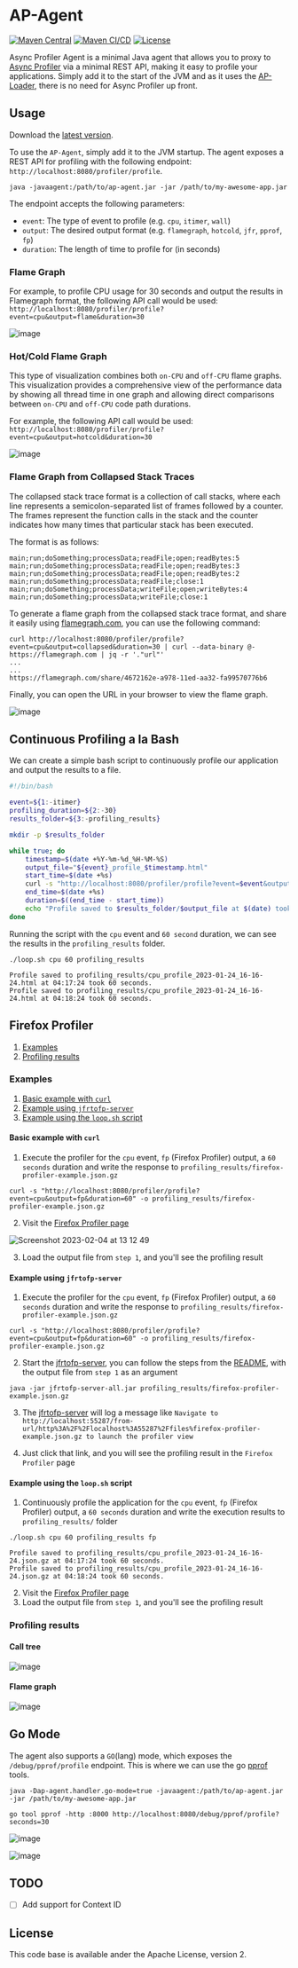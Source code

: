 # AP-Agent
[![Maven Central](https://img.shields.io/maven-central/v/io.github.dpsoft/ap-agent)](https://search.maven.org/search?q=ap-agent)
[![Maven CI/CD](https://github.com/dpsoft/ap-agent/actions/workflows/build.yml/badge.svg)](https://github.com/dpsoft/ap-agent/actions/workflows/build.yml)
[![License](https://img.shields.io/badge/License-Apache%202.0-blue.svg)](https://opensource.org/licenses/Apache-2.0)

Async Profiler Agent is a minimal Java agent that allows you to proxy to [Async Profiler] via a minimal REST API, making it easy to profile your applications. Simply add it to the start of the JVM and as it uses the [AP-Loader], there is no need for Async Profiler up front.


## Usage
Download the [latest version](https://s01.oss.sonatype.org/service/local/repositories/releases/content/io/github/dpsoft/ap-agent/0.1.0/ap-agent-0.1.0.jar).

To use the `AP-Agent`, simply add it to the JVM startup. The agent exposes a REST API for profiling with the following endpoint: `http://localhost:8080/profiler/profile`.

```shell
java -javaagent:/path/to/ap-agent.jar -jar /path/to/my-awesome-app.jar
```

The endpoint accepts the following parameters:

* `event`: The type of event to profile (e.g. `cpu`, `itimer`, `wall`)
* `output`: The desired output format (e.g. `flamegraph`, `hotcold`, `jfr`, `pprof`, `fp`)
* `duration`: The length of time to profile for (in seconds)

### Flame Graph
For example, to profile CPU usage for 30 seconds and output the results in Flamegraph format, the following API call would be used: `http://localhost:8080/profiler/profile?event=cpu&output=flame&duration=30`

![image](https://user-images.githubusercontent.com/2567525/214323977-af9a4c92-8cbc-48dd-a0c6-f1f7a37122ee.png)

### Hot/Cold Flame Graph
This type of visualization combines both `on-CPU` and `off-CPU` flame graphs. This visualization provides a comprehensive view of the performance data by showing all thread time in one graph and allowing direct comparisons between `on-CPU` and `off-CPU` code path durations.

For example, the following API call would be used: `http://localhost:8080/profiler/profile?event=cpu&output=hotcold&duration=30`

![image](https://user-images.githubusercontent.com/2567525/217419824-5d982e67-8175-4239-9b42-c7dbe58dd452.png)

### Flame Graph from Collapsed Stack Traces
The collapsed stack trace format is a collection of call stacks, where each line represents a semicolon-separated list of frames followed by a counter. The frames represent the function calls in the stack and the counter indicates how many times that particular stack has been executed.

The format is as follows:
```shell
main;run;doSomething;processData;readFile;open;readBytes:5
main;run;doSomething;processData;readFile;open;readBytes:3
main;run;doSomething;processData;readFile;open;readBytes:2
main;run;doSomething;processData;readFile;close:1
main;run;doSomething;processData;writeFile;open;writeBytes:4
main;run;doSomething;processData;writeFile;close:1
```

To generate a flame graph from the collapsed stack trace format, and share it easily using [flamegraph.com], you can use the following command:

```shell
curl http://localhost:8080/profiler/profile?event=cpu&output=collapsed&duration=30 | curl --data-binary @- https://flamegraph.com | jq -r '."url"' 
...
...
https://flamegraph.com/share/4672162e-a978-11ed-aa32-fa99570776b6
```
Finally, you can open the URL in your browser to view the flame graph.

![image](https://user-images.githubusercontent.com/2567525/218182805-34568aa7-71ae-420e-9385-1b788918956b.png)

<imagen>

## Continuous Profiling a la Bash
We can create a simple bash script to continuously profile our application and output the results to a file. 

```bash
#!/bin/bash

event=${1:-itimer}
profiling_duration=${2:-30}
results_folder=${3:-profiling_results}

mkdir -p $results_folder

while true; do
    timestamp=$(date +%Y-%m-%d_%H-%M-%S)
    output_file="${event}_profile_$timestamp.html"
    start_time=$(date +%s)
    curl -s "http://localhost:8080/profiler/profile?event=$event&output=flame&duration=$profiling_duration" -o "$results_folder/$output_file"
    end_time=$(date +%s)
    duration=$((end_time - start_time))
    echo "Profile saved to $results_folder/$output_file at $(date) took $duration seconds."
done
```
Running the script with the `cpu` event and `60 second` duration, we can see the results in the `profiling_results` folder.

```shell
./loop.sh cpu 60 profiling_results

Profile saved to profiling_results/cpu_profile_2023-01-24_16-16-24.html at 04:17:24 took 60 seconds.
Profile saved to profiling_results/cpu_profile_2023-01-24_16-16-24.html at 04:18:24 took 60 seconds.
```

## Firefox Profiler

1. [Examples](#examples)
2. [Profiling results](#profiling-results)

### Examples

1. [Basic example with `curl`](#basic-example-with-curl)
2. [Example using `jfrtofp-server`](#example-using-jfrtofp-server)
3. [Example using the `loop.sh` script](#example-using-the-loopsh-script)

#### Basic example with `curl`

1. Execute the profiler for the `cpu` event, `fp` (Firefox Profiler) output, a `60 seconds` duration and write the response to `profiling_results/firefox-profiler-example.json.gz`

```shell
curl -s "http://localhost:8080/profiler/profile?event=cpu&output=fp&duration=60" -o profiling_results/firefox-profiler-example.json.gz
```

2. Visit the [Firefox Profiler page](https://profiler.firefox.com)

![Screenshot 2023-02-04 at 13 12 49](https://user-images.githubusercontent.com/18125567/216790473-2749c404-5b1b-41c8-bb3c-fc3854e60f1b.png)

3. Load the output file from `step 1`, and you'll see the profiling result

#### Example using `jfrtofp-server`

1. Execute the profiler for the `cpu` event, `fp` (Firefox Profiler) output, a `60 seconds` duration and write the response to `profiling_results/firefox-profiler-example.json.gz`

```shell
curl -s "http://localhost:8080/profiler/profile?event=cpu&output=fp&duration=60" -o profiling_results/firefox-profiler-example.json.gz
```

2. Start the [jfrtofp-server](https://github.com/parttimenerd/jfrtofp-server), you can follow the steps from the [README](https://github.com/parttimenerd/jfrtofp-server#jfrtofp-server), with the output file from `step 1` as an argument
```shell
java -jar jfrtofp-server-all.jar profiling_results/firefox-profiler-example.json.gz
```

3. The [jfrtofp-server](https://github.com/parttimenerd/jfrtofp-server) will log a message like `Navigate to http://localhost:55287/from-url/http%3A%2F%2Flocalhost%3A55287%2Ffiles%firefox-profiler-example.json.gz to launch the profiler view`

4. Just click that link, and you will see the profiling result in the `Firefox Profiler` page

#### Example using the `loop.sh` script

1. Continuously profile the application for the `cpu` event, `fp` (Firefox Profiler) output, a `60 seconds` duration and write the execution results to `profiling_results/` folder

```shell
./loop.sh cpu 60 profiling_results fp

Profile saved to profiling_results/cpu_profile_2023-01-24_16-16-24.json.gz at 04:17:24 took 60 seconds.
Profile saved to profiling_results/cpu_profile_2023-01-24_16-16-24.json.gz at 04:18:24 took 60 seconds.
```

2. Visit the [Firefox Profiler page](https://profiler.firefox.com)
3. Load the output file from `step 1`, and you'll see the profiling result

### Profiling results

#### Call tree

![image](https://user-images.githubusercontent.com/2567525/216951998-615f4164-acae-4635-b5b6-c2c3e053a07c.png)

#### Flame graph

![image](https://user-images.githubusercontent.com/2567525/216951636-70818765-c8aa-44f6-a452-f998a3e1f735.png)

## Go Mode
The agent also supports a `GO`(lang) mode, which exposes the `/debug/pprof/profile` endpoint. This is where we can use the go [pprof] tools.

```shell
java -Dap-agent.handler.go-mode=true -javaagent:/path/to/ap-agent.jar -jar /path/to/my-awesome-app.jar

go tool pprof -http :8000 http://localhost:8080/debug/pprof/profile?seconds=30  
```

![image](https://user-images.githubusercontent.com/2567525/214324772-91ac9a97-13b3-4ed1-90a8-175882e79a5b.png)    

![image](https://user-images.githubusercontent.com/2567525/214325045-0907e055-8f17-45cf-9f57-c2b52c366854.png)

## TODO
- [ ] Add support for Context ID


## License
This code base is available ander the Apache License, version 2.

[AP-Loader]: https://github.com/jvm-profiling-tools/ap-loader
[Async Profiler]: https://github.com/jvm-profiling-tools/async-profiler
[pprof]: https://go.dev/blog/pprof
[flamegraph.com]:https://flamegraph.com/
